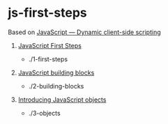 # js-first-steps
Based on [JavaScript — Dynamic client-side scripting](https://developer.mozilla.org/en-US/docs/Learn/JavaScript)

1. [JavaScript First Steps](https://developer.mozilla.org/en-US/docs/Learn/JavaScript/First_steps)
    - ./1-first-steps
2. [JavaScript building blocks](https://developer.mozilla.org/en-US/docs/Learn/JavaScript/Building_blocks)
    - ./2-building-blocks

3. [Introducing JavaScript objects](https://developer.mozilla.org/en-US/docs/Learn/JavaScript/Objects)
    - ./3-objects